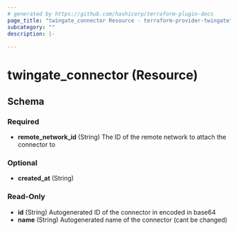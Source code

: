```yaml
---
# generated by https://github.com/hashicorp/terraform-plugin-docs
page_title: "twingate_connector Resource - terraform-provider-twingate"
subcategory: ""
description: |-
  
---
```


# twingate_connector (Resource)





<!-- schema generated by tfplugindocs -->
## Schema

### Required

- **remote_network_id** (String) The ID of the remote network to attach the connector to

### Optional

- **created_at** (String)

### Read-Only

- **id** (String) Autogenerated ID of the connector in encoded in base64
- **name** (String) Autogenerated name of the connector (cant be changed)


